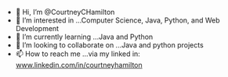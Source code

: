 - 👋 Hi, I’m @CourtneyCHamilton
- 👀 I’m interested in ...Computer Science, Java, Python, and Web Development
- 🌱 I’m currently learning ...Java and Python
- 💞️ I’m looking to collaborate on ...Java and python projects
- 📫 How to reach me ...via my linked in: www.linkedin.com/in/courtneyhamilton


<!---
CourtneyCHamilton/CourtneyCHamilton is a ✨ special ✨ repository because its `README.md` (this file) appears on your GitHub profile.
You can click the Preview link to take a look at your changes.
--->
